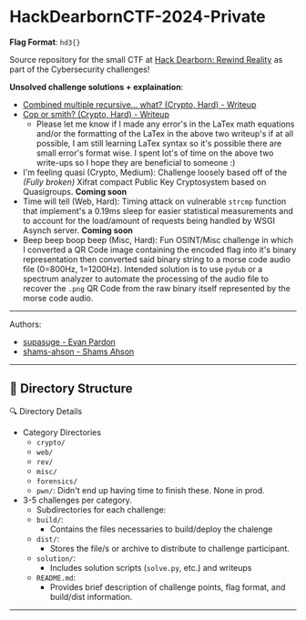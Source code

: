 # HackDearbornCTF-2024-Private

**Flag Format**: `hd3{}`

Source repository for the small CTF at [Hack Dearborn: Rewind Reality](https://www.hackdearborn.org/) as part of the Cybersecurity challenges!

**Unsolved challenge solutions + explaination**:
- [Combined multiple recursive... what? (Crypto, Hard) - Writeup](https://github.com/supasuge/HackDearbornCTF-Rewind-Reality/blob/main/crypto/combined-multiple-recursive...what/solution/WRITEUP.md)
- [Cop or smith? (Crypto, Hard) - Writeup](https://github.com/supasuge/HackDearbornCTF-Rewind-Reality/blob/main/crypto/cop-or-smith/solution/README.md)
  - Please let me know if I made any error's in the LaTex math equations and/or the formatting of the LaTex in the above two writeup's if at all possible, I am still learning LaTex syntax so it's possible there are small error's format wise. I spent lot's of time on the above two write-ups so I hope they are beneficial to someone :)
- I'm feeling quasi (Crypto, Medium): Challenge loosely based off of the *(Fully broken)* Xifrat compact Public Key Cryptosystem based on Quasigroups. **Coming soon**
- Time will tell (Web, Hard): Timing attack on vulnerable `strcmp` function that implement's a 0.19ms sleep for easier statistical measurements and to account for the load/amount of requests being handled by WSGI Asynch server. **Coming soon**
- Beep beep boop beep (Misc, Hard): Fun OSINT/Misc challenge in which I converted a QR Code image containing the encoded flag into it's binary representation then converted said binary string to a morse code audio file (0=800Hz, 1=1200Hz). Intended solution is to use `pydub` or a spectrum analyzer to automate the processing of the audio file to recover the `.png` QR Code from the raw binary itself represented by the morse code audio.

***

Authors:

- [supasuge - Evan Pardon](https://github.com/supasuge)
- [shams-ahson - Shams Ahson](https://github.com/shams-ahson)

---

## 📂 Directory Structure

🔍 Directory Details
- Category Directories
  - `crypto/`
  - `web/`
  - `rev/`
  - `misc/`
  - `forensics/`
  - `pwn/`: Didn't end up having time to finish these. None in prod.
- 3-5 challenges per category.
  - Subdirectories for each challenge:
  - `build/`: 
    - Contains the files necessaries to build/deploy the chalenge
  - `dist/`:
    - Stores the file/s or archive to distribute to challenge participant.
  - `solution/`:
    - Includes solution scripts (`solve.py`, etc.) and writeups 
  - `README.md`:
    - Provides brief description of challenge points, flag format, and build/dist information.

---
